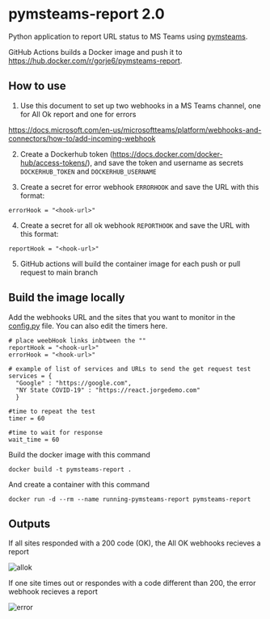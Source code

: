 # pymsteams-report 2.0
Python application to report URL status to MS Teams using [pymsteams](https://pypi.org/project/pymsteams/).

GitHub Actions builds a Docker image and push it to https://hub.docker.com/r/gorje6/pymsteams-report.

## How to use

1. Use this document to set up two webhooks in a MS Teams channel, one for All Ok report and one for errors

https://docs.microsoft.com/en-us/microsoftteams/platform/webhooks-and-connectors/how-to/add-incoming-webhook 
 
2. Create a Dockerhub token (https://docs.docker.com/docker-hub/access-tokens/), and save the token and username as secrets `DOCKERHUB_TOKEN` and `DOCKERHUB_USERNAME`

3. Create a secret for error webhook `ERRORHOOK` and save the URL with this format: 
```
errorHook = "<hook-url>"
```

4. Create a secret for all ok webhook `REPORTHOOK` and save the URL with this format: 
```
reportHook = "<hook-url>"
```
5. GitHub actions will build the container image for each push or pull request to main branch

## Build the image locally

Add the webhooks URL and the sites that you want to monitor in the [config.py](https://github.com/gorj3/pymsteams-report/blob/master/config.py) file. 
You can also edit the timers here.

```
# place weebHook links inbtween the ""
reportHook = "<hook-url>"
errorHook = "<hook-url>"

# example of list of services and URLs to send the get request test
services = {
  "Google" : "https://google.com",
  "NY State COVID-19" : "https://react.jorgedemo.com"
  }

#time to repeat the test
timer = 60

#time to wait for response
wait_time = 60
```

Build the docker image with this command 

```
docker build -t pymsteams-report .
```

And create a container with this command  

```
docker run -d --rm --name running-pymsteams-report pymsteams-report
```

## Outputs

If all sites responded with a 200 code (OK), the All OK webhooks recieves a report

![allok](https://s3.amazonaws.com/jorgesilva.pro/content/allok.PNG)

If one site times out or respondes with a code different than 200, the error webhook recieves a report

![error](https://s3.amazonaws.com/jorgesilva.pro/content/error.PNG)
